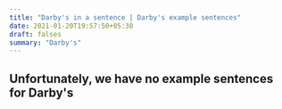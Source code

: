 ```yaml
---
title: "Darby's in a sentence | Darby's example sentences"
date: 2021-01-20T19:57:50+05:30
draft: falses
summary: "Darby's"
---
```

## Unfortunately, we have no example sentences for Darby's                 
